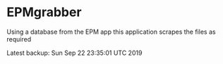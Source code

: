 # EPMgrabber
Using a database from the EPM app this application scrapes the files as required


Latest backup: Sun Sep 22 23:35:01 UTC 2019
